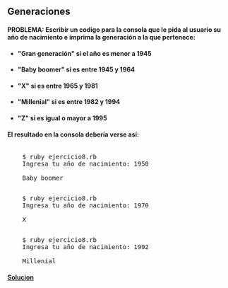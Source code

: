  ## Generaciones

  #### PROBLEMA: Escribir un codigo para la consola que le pida al usuario su año de nacimiento e imprima la generación a la que pertenece:
  * #### "Gran generación" si el año es menor a 1945
  * #### "Baby boomer" si es entre 1945 y 1964
  * #### "X" si es entre 1965 y 1981
  * #### "Millenial" si es entre 1982 y 1994
  * #### "Z" si es igual o mayor a 1995

 #### El resultado en la consola debería verse así:

<pre> 
    $ ruby ejercicio8.rb
    Ingresa tu año de nacimiento: 1950

    Baby boomer
</pre> 

<pre> 
    $ ruby ejercicio8.rb
    Ingresa tu año de nacimiento: 1970

    X
</pre> 

<pre> 
    $ ruby ejercicio8.rb
    Ingresa tu año de nacimiento: 1992

    Millenial
</pre> 

 #### [Solucion][8]

 [8]:/Ejercicio8/ejercicio8.rb